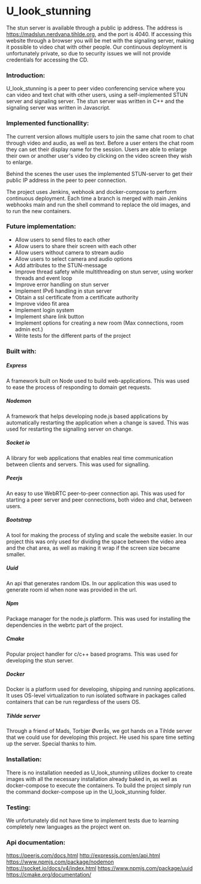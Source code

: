 # U_look_stunning
The stun server is available through a public ip address. The address is https://madslun.nerdvana.tihlde.org, and the port is 4040. If accessing this website through a browser you will be met with the signaling server, making it possible to video chat with other people. Our continuous deployment is unfortunately private, so due to security issues we will not provide credentials for accessing the CD.


### Introduction:
U_look_stunning is a peer to peer video conferencing service where you can video and text chat with other users, using a self-implemented STUN server and signaling server. The stun server was written in C++ and the signaling server was written in Javascript. 


### Implemented functionallity:
The current version allows multiple users to join the same chat room to chat through video and audio, as well as text. Before a user enters the chat room they can set their display name for the session. Users are able to enlarge their own or another user's video by clicking on the video screen they wish to enlarge.

Behind the scenes the user uses the implemented STUN-server to get their public IP address in the peer to peer connection. 

The project uses Jenkins, webhook and docker-compose to perform continuous deployment. Each time a branch is merged with main Jenkins webhooks main and run the shell command to replace the old images, and to run the new containers.    


### Future implementation:
* Allow users to send files to each other
* Allow users to share their screen with each other
* Allow users without camera to stream audio
* Allow users to select camera and audio options
* Add attributes to the STUN-message
* Improve thread safety while multithreading on stun server, using worker threads and event loop
* Improve error handling on stun server
* Implement IPv6 handling in stun server
* Obtain a ssl certificate from a certificate authority
* Improve video fit area
* Implement login system
* Implement share link button
* Implement options for creating a new room (Max connections, room admin ect.)
* Write tests for the different parts of the project


### Built with:

##### Express
A framework built on Node used to build web-applications. This was used to ease the process of responding to domain get requests.

##### Nodemon
A framework that helps developing node.js based applications by automatically restarting the application when a change is saved. This was used for restarting the signalling server on change.

##### Socket io
A library for web applications that enables real time communication between clients and servers. This was used for signalling.

##### Peerjs
An easy to use WebRTC peer-to-peer connection api. This was used for starting a peer server and peer connections, both video and chat, between users.

##### Bootstrap
A tool for making the process of styling and scale the website easier. In our project this was only used for dividing the space between the video area and the chat area, as well as making it wrap if the screen size became smaller.

##### Uuid
An api that generates random IDs. In our application this was used to generate room id when none was provided in the url.

##### Npm
Package manager for the node.js platform. This was used for installing the dependencies in the webrtc part of the project.

##### Cmake
Popular project handler for c/c++ based programs. This was used for developing the stun server.

##### Docker
Docker is a platform used for developing, shipping and running applications. It uses OS-level virtualization to run isolated software in packages called containers that can be run regardless of the users OS.  

##### Tihlde server
Through a friend of Mads, Torbjør Øverås, we got hands on a Tihlde server that we could use for developing this project. He used his spare time setting up the server. Special thanks to him.


### Installation:

There is no installation needed as U_look_stunning utilizes docker to create images with all the necessary installation already baked in, as well as docker-compose to execute the containers. To build the project simply run the command docker-compose up in the U_look_stunning folder.

### Testing:

We unfortunately did not have time to implement tests due to learning completely new languages as the project went on. 

### Api documentation:
https://peerjs.com/docs.html
http://expressjs.com/en/api.html
https://www.npmjs.com/package/nodemon
https://socket.io/docs/v4/index.html
https://www.npmjs.com/package/uuid
https://cmake.org/documentation/